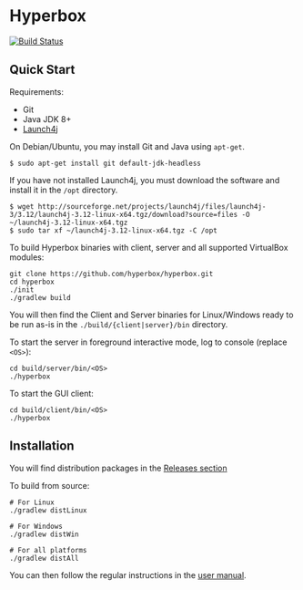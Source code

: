 # Hyperbox
[![Build Status](https://travis-ci.org/hyperbox/hyperbox.svg?branch=master)](https://travis-ci.org/hyperbox/hyperbox)

## Quick Start
Requirements:
- Git
- Java JDK 8+
- [Launch4j](https://sourceforge.net/projects/launch4j/)

On Debian/Ubuntu, you may install Git and Java using `apt-get`.
```
$ sudo apt-get install git default-jdk-headless
```

If you have not installed Launch4j, you must download the software and install it in the `/opt` directory.
```
$ wget http://sourceforge.net/projects/launch4j/files/launch4j-3/3.12/launch4j-3.12-linux-x64.tgz/download?source=files -O ~/launch4j-3.12-linux-x64.tgz
$ sudo tar xf ~/launch4j-3.12-linux-x64.tgz -C /opt
```

To build Hyperbox binaries with client, server and all supported VirtualBox modules:
```
git clone https://github.com/hyperbox/hyperbox.git
cd hyperbox
./init
./gradlew build
```
	
You will then find the Client and Server binaries for Linux/Windows ready to be run as-is in the `./build/{client|server}/bin` directory.

To start the server in foreground interactive mode, log to console (replace `<OS>`):
```
cd build/server/bin/<OS>
./hyperbox
```

To start the GUI client:
```
cd build/client/bin/<OS>
./hyperbox
```

## Installation
You will find distribution packages in the [Releases section](https://github.com/hyperbox/hyperbox/releases)

To build from source:
```
# For Linux
./gradlew distLinux

# For Windows
./gradlew distWin

# For all platforms
./gradlew distAll
```

You can then follow the regular instructions in the [user manual](https://kamax.io/hbox/manual/#il-fl).
